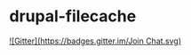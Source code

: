 # drupal-filecache
[![Gitter](https://badges.gitter.im/Join Chat.svg)](https://gitter.im/in2pire/drupal-filecache?utm_source=badge&utm_medium=badge&utm_campaign=pr-badge&utm_content=badge)